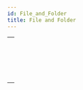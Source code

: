 ```yaml
---
id: File_and_Folder
title: File and Folder
---
```

||
|---|
|[<!-- INCLUDE #_command_.File.Syntax -->](../../commands/file.md)<br/><!-- INCLUDE #_command_.File.Summary -->|
|[<!-- INCLUDE #_command_.Folder.Syntax -->](../../commands/folder.md)<br/><!-- INCLUDE #_command_.Folder.Summary -->|
|[<!-- INCLUDE #_command_.ZIP Create archive.Syntax -->](../../commands/zip-create-archive.md)<br/><!-- INCLUDE #_command_.ZIP Create archive.Summary -->|
|[<!-- INCLUDE #_command_.ZIP Read archive.Syntax -->](../../commands/zip-read-archive.md)<br/><!-- INCLUDE #_command_.ZIP Read archive.Summary -->|
